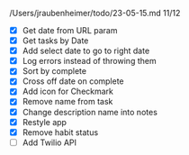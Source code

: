 /Users/jraubenheimer/todo/23-05-15.md
11/12
- [x] Get date from URL param
- [x] Get tasks by Date
- [x] Add select date to go to right date
- [x] Log errors instead of throwing them
- [x] Sort by complete
- [x] Cross off date on complete
- [x] Add icon for Checkmark
- [x] Remove name from task
- [x] Change description name into notes
- [x] Restyle app
- [x] Remove habit status
- [ ] Add Twilio API
